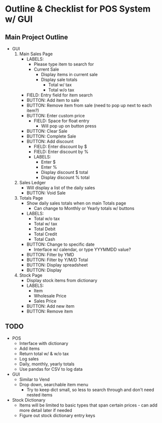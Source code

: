 # Outline & Checklist for POS System w/ GUI

## Main Project Outline
- GUI
    1) Main Sales Page
        - LABELS:
            - Please type item to search for
            - Current Sale
                - Display items in current sale
                - Display sale totals
                    - Total w/ tax
                    - Total w/o tax
        - FIELD: Entry field for item search
        - BUTTON: Add item to sale
        - BUTTON: Remove item from sale (need to pop up next to each item?)
        - BUTTON: Enter custom price
            - FIELD: Space for float entry
                - Will pop up on button press
        - BUTTON: Clear Sale
        - BUTTON: Complete Sale
        - BUTTON: Add discount
            - FIELD: Enter discount by $
            - FIELD: Enter discount by %
            - LABELS:
                - Enter $
                - Enter %
                - Display discount $ total
                - Display discount % total
    2) Sales Ledger
        - Will display a list of the daily sales
        - BUTTON: Void Sale
    3) Totals Page
        - Show daily sales totals when on main Totals page
            - Can change to Monthly or Yearly totals w/ buttons
        - LABELS:
            - Total w/o tax
            - Total w/ tax
            - Total Debit
            - Total Credit
            - Total Cash
        - BUTTON: Change to specific date
            - Interface w/ calendar, or type YYYMMDD value?
        - BUTTON: Filter by YMD
        - BUTTON: Filter by Y/M/D Total
        - BUTTON: Display spreadsheet
        - BUTTON: Display
    4) Stock Page
        - Display stock items from dictionary
        - LABELS:
            - Item
            - Wholesale Price
            - Sales Price
        - BUTTON: Add new item
        - BUTTON: Remove item

## TODO
- POS
    - Interface with dictionary
    - Add items
    - Return total w/ & w/o tax
    - Log sales
    - Daily, monthly, yearly totals
    - Use pandas for CSV to log data
- GUI
    - Similar to Vend
    - Drop down, searchable item menu
        - Try to keep dict small, so less to search through and don't need nested items
- Stock Dictionary
    - Items will be limited to basic types that span certain prices - can add more detail later if needed
    - Figure out stock dictionary entry keys
